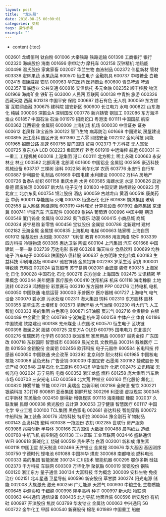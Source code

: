 ```yaml
---
layout: post
title:  "龙头股"
date: 2018-08-25 00:00:01
categories: 交易
tags: 操作参考
excerpt: ""
---
```


* content
{:toc}

002601 龙蟒佰利 钛白粉 
601006 大秦铁路 铁路运输 
601398 工商银行 银行
002320 海峡股份 海南
001696 宗申动力 摩托车
002158 汉钟精机 地热能
300498 温氏股份 家禽家畜
002007 华兰生物 血液制品
002372 伟星新材 管材
603336 宏辉果蔬 水果蔬菜
600570 恒生电子 金融机具
600737 中粮糖业 白糖
002415 海康威视 安防
000963 华东医药 医药商业
600600 青岛啤酒 啤酒
002357 富临运业 公共交通
600816 安信信托 多元金融
002352 顺丰控股 物流
601969 海南矿业 铁矿石
603000 人民网   互联网
600138 中青旅   旅游
600326 西藏天路 西藏
601318 中国平安 保险
000697 炼石有色 无人机
300059 东方财富 互联网金融
300675 建科院   雄安新区
600900 长江电力 水电
000822 山东海化 纯碱
000006 深振业A  深圳国改
000778 新兴铸管 钢加工
002086 东方海洋 渔业
601857 中国石油 石油
001979 招商蛇口 粤港澳
601111 中国国航 航空
600362 江西铜业 金属铜
600009 上海机场 机场
600030 中信证券 证券
600612 老凤祥   珠宝首饰
300122 智飞生物 病毒防治
601668 中国建筑 房屋建设
600895 张江高科 园区开发
601360 三六零   网络安全
002202 金风科技 风能
001965 招商公路 高速
600755 厦门国贸 贸易
002373 千方科技 无人驾驶
000725 京东方A  LCD
002223 鱼跃医疗 养老
601919 中远海控 航运
600031 三一重工 工程机械
600018 上港集团 港口
600111 北方稀土 稀土永磁
000663 永安林业 林业
000582 北部湾港 北部湾
601600 中国铝业 金属铝
002595 豪迈科技 机械设备
603737 三棵树   涂料
002258 利尔化学 农药
603776 永安行   自行车
600887 伊利股份 乳制品
601669 中国电建 水利建设
000002 万科A    房地产
000726 鲁泰A    纺织
601158 重庆水务 水务
600585 海螺水泥 水泥
000826 启迪桑德 固废处理
000997 新大陆   电子支付
601800 中国交建 路桥建设
000923 河北宣工 北京东奥
600754 锦江股份 酒店
600059 古越龙山 黄酒
600518 康美药业 中药
600011 华能国际 火电
000703 恒逸石化 化纤
601636 旗滨集团 玻璃
002558 巨人网络 网络游戏
603019 中科曙光 计算机设备
601992 金隅集团 京津冀
600741 华域汽车 汽车配件
000869 张裕A   葡萄酒
000996 中国中期 期货
600549 厦门钨业 金属钨
002292 奥飞娱乐 动漫
600415 小商品城 商城
002024 苏宁易购 新零售
600456 宝钛股份 金属钛
000786 北新建材 建材
002182 云海金属 金属镁
600835 上海机电 电梯
600663 陆家嘴   上海自贸
601012 隆基股份 太阳能
300287 飞利信   教育
600588 用友网络 软件
603339 四方科技 冷链物流
603385 惠达卫浴 陶瓷
600104 上汽集团 汽车
601668 中国建筑 一带一路
002739 万达电影 影视
603288 海天味业 食品饮料
600699 均胜电子 汽车电子
000563 陕国投A  债转股
600637 东方明珠 文化传媒
600183 生益科技 印刷电路板
600497 驰宏锌锗 金属铅锌
002293 罗莱生活 家纺
300001 特锐德   充电桩
002024 百货超市 苏宁易购
002081 金螳螂   装修
600315 上海家化 日化
600028 中国石化 石化
600278 东方创业 上海国改
002475 立讯精密 苹果概念
002044 美年健康 医疗服务
000410 沈阳机床 机床
601118 海南橡胶 土地流转
002229 鸿博股份 彩票赛马
002310 东方园林 PPP
002176 江特电机 电机
600050 中国联通 电信运营
300003 乐普医疗 医疗器械
601727 上海电气 电气设备
300070 碧水源   污水处理
002311 海大集团 饲料
002310 东方园林 园林
300355 蒙草生态 土壤修复
002573 清新环境 大气治理
002230 科大讯飞 人工智能
000333 美的集团 白色家电
600871 ST油服   页岩气
002716 金贵银业 白银
600489 中金黄金 黄金
600798 宁波海运 杭州湾
600158 中体产业 体育
601186 中国铁建 铁路建设
600188 兖州煤业 山东国改
600570 恒生电子 区块链
600398 海澜之家 服装
000725 京东方A  OLED
600795 国电电力 东北振兴
600276 恒瑞医药 化学药
603833 欧派家居 家居用品
000987 越秀金控 广东国改
600718 东软国际 智慧城市
603899 晨光文具 文教用品
300314 戴维医疗 二胎
601958 金钼股份 金属钼
002456 欧菲科技 电子元器件
600584 长电科技 传感器
600050 中国联通 央企改革
002392 北京利尔 耐火材料
601985 中国核电 核能
300058 蓝色光标 广告营销
000009 中国宝安 石墨烯
300182 捷成股份 知识产权
002648 卫星石化 化工原料
600426 华鲁恒升 化肥
002475 立讯精密 无线充电
002024 苏宁易购 电商
600352 浙江龙盛 燃料
601258 庞大集团 汽车后市场
600703 三安光电 LED
600598 北大荒   种植业
600160 巨化股份 氟化工
000820 神雾节能 节能
002701 奥瑞金   包装印刷
002186 全聚德   餐饮
300221 银禧科技  3D打印
600881 亚泰集团 朝鲜开放
300296 利亚德   虚拟现实
300345 红宇新材 军民融合
002450 康得新   增强现实
601118 海南橡胶 橡胶
002037 久联发展 民爆
000938 紫光股份 云计算
300253 卫宁健康 智慧医疗
601117 中国化学 专业工程
000100 TCL集团  黑色家电
002681 奋达科技 智能穿戴
600072 中船科技 海工装备
300176 鸿特科技 特斯拉
300064 豫金刚石 矿物制品
600143 金发科技 塑料
601038 一拖股份 农机
002285 世联行   房产服务
603986 兆易创新 半导体
300166 东方国信 大数据
000488 晨鸣纸业 造纸
000768 中航飞机 航空制造
601138 工业富联 工业互联网
002446 盛路通信 WIFI
600618 氯碱化工 烧碱
600519 贵州茅台 白酒
002001 新和成   维生素
600118 中国卫星 航天制造
002466 天齐锂业 金属锂
300676 华大基因 基因测序
300750 宁德时代 锂电池
601088 中国神华 煤炭
300068 南都电池 燃料电池
000333 美的集团 智能家居
300124 汇川技术 智能机器
600295 鄂尔多斯 硅锰
002373 千方科技 车联网
600309 万华化学 聚氨酯
600019 宝钢股份 钢铁
600120 浙江东方 量子通信
300134 大富科技 华为概念
300009 安科生物 免疫治疗
002151 北斗星通 卫星导航
600596 新安股份 草甘膦
300274 阳光电源 储能
002008 大族激光 激光
600256 广汇能源 天然气
000930 中粮生化 生物质能
600645 中源协和 干细胞
000998 隆平高科 种子
000997 新大陆  物联网
000063 中兴通讯 通信设备
600435 北方导航 地面兵装
600596 新安股份 有机硅
600997 开滦股份 焦炭
603799 华友钴业 金属钴
000063 中兴通讯 5G
600722 金牛化工 甲醇
600540 新赛股份 棉花
601989 中国重工 船舶






